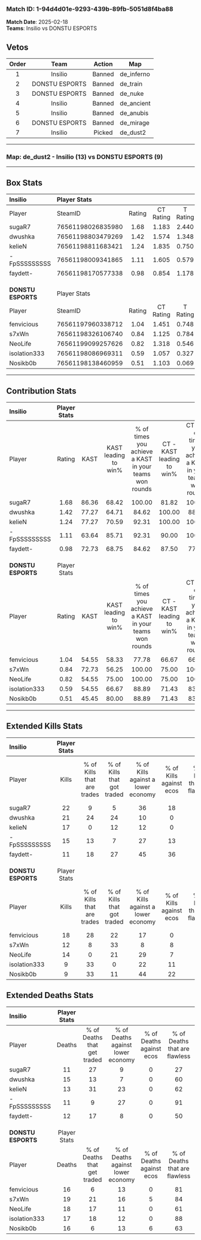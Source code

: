 ### Match ID: 1-94d4d01e-9293-439b-89fb-5051d8f4ba88  
**Match Date**: 2025-02-18  
**Teams**: Insilio vs DONSTU ESPORTS  

## Vetos  

| Order | Team | Action | Map |
| :---: | :--: | :----: | --- |
| 1 | Insilio | Banned | de_inferno |
| 2 | DONSTU ESPORTS | Banned | de_train |
| 3 | DONSTU ESPORTS | Banned | de_nuke |
| 4 | Insilio | Banned | de_ancient |
| 5 | Insilio | Banned | de_anubis |
| 6 | DONSTU ESPORTS | Banned | de_mirage |
| 7 | Insilio | Picked | de_dust2 |

---  

### **Map**: de_dust2 - Insilio (13) vs DONSTU ESPORTS (9)  
---  

## Box Stats  

| **Insilio**        | Player Stats      |        |           |          |       |       |       |         |        |      |     |
| :- | :- | :-: | :-: | :-: | :-: | :-: | :-: | :-: | :-: | :-: | :-: |
| Player             | SteamID           | Rating | CT Rating | T Rating | KAST  |  ADR  | Kills | Assists | Deaths | K/D  | HS% |
| sugaR7             | 76561198026835980 |  1.68  |   1.183   |  2.440   | 86.36 | 107.9 |  22   |   10    |   11   | 2.00 | 72  |
| dwushka            | 76561198803479269 |  1.42  |   1.574   |  1.348   | 77.27 | 98.8  |  21   |    4    |   15   | 1.40 | 76  |
| kelieN             | 76561198811683421 |  1.24  |   1.835   |  0.750   | 77.27 | 80.3  |  17   |    2    |   13   | 1.31 | 70  |
| -FpSSSSSSSSS       | 76561198009341865 |  1.11  |   1.605   |  0.579   | 63.64 | 73.1  |  15   |    7    |   11   | 1.36 | 26  |
| faydett-           | 76561198170577338 |  0.98  |   0.854   |  1.178   | 72.73 | 61.5  |  11   |   10    |   12   | 0.92 | 27  |
|                    |                   |        |           |          |       |       |       |         |        |      |     |
|                    |                   |        |           |          |       |       |       |         |        |      |     |
|                    |                   |        |           |          |       |       |       |         |        |      |     |
| **DONSTU ESPORTS** | Player Stats      |        |           |          |       |       |       |         |        |      |     |
| Player             | SteamID           | Rating | CT Rating | T Rating | KAST  |  ADR  | Kills | Assists | Deaths | K/D  | HS% |
| fenvicious         | 76561197960338712 |  1.04  |   1.451   |  0.748   | 54.55 | 81.1  |  18   |    1    |   16   | 1.13 | 77  |
| s7xWn              | 76561198326106740 |  0.84  |   1.125   |  0.784   | 72.73 | 67.5  |  12   |    5    |   19   | 0.63 |  8  |
| NeoLife            | 76561199099257626 |  0.82  |   1.318   |  0.546   | 54.55 | 75.5  |  14   |    2    |   18   | 0.78 | 42  |
| isolation333       | 76561198086969311 |  0.59  |   1.057   |  0.327   | 54.55 | 50.4  |   9   |    5    |   17   | 0.53 | 33  |
| Nosikb0b           | 76561198138460959 |  0.51  |   1.103   |  0.069   | 45.45 | 43.0  |   9   |    4    |   16   | 0.56 | 55  |
---  

## Contribution Stats  

| **Insilio**        | Player Stats |       |                      |                                                        |                           |                                                             |                          |                                                            |
| :- | :-: | :-: | :-: | :-: | :-: | :-: | :-: | :-: |
| Player             |    Rating    | KAST  | KAST leading to win% | % of times you achieve a KAST in your teams won rounds | CT - KAST leading to win% | CT - % of times you achieve a KAST in your teams won rounds | T - KAST leading to win% | T - % of times you achieve a KAST in your teams won rounds |
| sugaR7             |     1.68     | 86.36 |        68.42         |                         100.00                         |           81.82           |                           100.00                            |          50.00           |                           100.00                           |
| dwushka            |     1.42     | 77.27 |        64.71         |                         84.62                          |          100.00           |                            88.89                            |          33.33           |                           75.00                            |
| kelieN             |     1.24     | 77.27 |        70.59         |                         92.31                          |          100.00           |                           100.00                            |          37.50           |                           75.00                            |
| -FpSSSSSSSSS       |     1.11     | 63.64 |        85.71         |                         92.31                          |           90.00           |                           100.00                            |          75.00           |                           75.00                            |
| faydett-           |     0.98     | 72.73 |        68.75         |                         84.62                          |           87.50           |                            77.78                            |          50.00           |                           100.00                           |
|                    |              |       |                      |                                                        |                           |                                                             |                          |                                                            |
|                    |              |       |                      |                                                        |                           |                                                             |                          |                                                            |
|                    |              |       |                      |                                                        |                           |                                                             |                          |                                                            |
| **DONSTU ESPORTS** | Player Stats |       |                      |                                                        |                           |                                                             |                          |                                                            |
| Player             |    Rating    | KAST  | KAST leading to win% | % of times you achieve a KAST in your teams won rounds | CT - KAST leading to win% | CT - % of times you achieve a KAST in your teams won rounds | T - KAST leading to win% | T - % of times you achieve a KAST in your teams won rounds |
| fenvicious         |     1.04     | 54.55 |        58.33         |                         77.78                          |           66.67           |                            66.67                            |          50.00           |                           100.00                           |
| s7xWn              |     0.84     | 72.73 |        56.25         |                         100.00                         |           75.00           |                           100.00                            |          37.50           |                           100.00                           |
| NeoLife            |     0.82     | 54.55 |        75.00         |                         100.00                         |           75.00           |                           100.00                            |          75.00           |                           100.00                           |
| isolation333       |     0.59     | 54.55 |        66.67         |                         88.89                          |           71.43           |                            83.33                            |          60.00           |                           100.00                           |
| Nosikb0b           |     0.51     | 45.45 |        80.00         |                         88.89                          |           71.43           |                            83.33                            |          100.00          |                           100.00                           |
---  

## Extended Kills Stats  

| **Insilio**        | Player Stats |                            |                            |                                    |                         |                              |                                 |                                       |                    |           |
| :- | :-: | :-: | :-: | :-: | :-: | :-: | :-: | :-: | :-: | :-: |
| Player             |    Kills     | % of Kills that are trades | % of Kills that got traded | % of Kills against a lower economy | % of Kills against ecos | % of Kills that are flawless | % of Kills that are close duels | % of Kills that are assisted by flash | Pistol Round Kills | AWP Kills |
| sugaR7             |      22      |             9              |             5              |                 36                 |           18            |              82              |                5                |                   5                   |         0          |     4     |
| dwushka            |      21      |             24             |             24             |                 10                 |            0            |              76              |               10                |                  14                   |         0          |     3     |
| kelieN             |      17      |             0              |             12             |                 12                 |            0            |              59              |               12                |                   0                   |         0          |     0     |
| -FpSSSSSSSSS       |      15      |             13             |             7              |                 27                 |           13            |              80              |                7                |                  13                   |         7          |     3     |
| faydett-           |      11      |             18             |             27             |                 45                 |           36            |              82              |                0                |                  27                   |         0          |     0     |
|                    |              |                            |                            |                                    |                         |                              |                                 |                                       |                    |           |
|                    |              |                            |                            |                                    |                         |                              |                                 |                                       |                    |           |
|                    |              |                            |                            |                                    |                         |                              |                                 |                                       |                    |           |
| **DONSTU ESPORTS** | Player Stats |                            |                            |                                    |                         |                              |                                 |                                       |                    |           |
| Player             |    Kills     | % of Kills that are trades | % of Kills that got traded | % of Kills against a lower economy | % of Kills against ecos | % of Kills that are flawless | % of Kills that are close duels | % of Kills that are assisted by flash | Pistol Round Kills | AWP Kills |
| fenvicious         |      18      |             28             |             22             |                 17                 |            0            |              56              |               11                |                   6                   |         0          |     2     |
| s7xWn              |      12      |             8              |             33             |                 8                  |            8            |              58              |               17                |                  17                   |         8          |     0     |
| NeoLife            |      14      |             0              |             21             |                 29                 |            7            |              50              |                0                |                  14                   |         1          |     0     |
| isolation333       |      9       |             33             |             0              |                 22                 |           11            |              78              |               11                |                   0                   |         1          |     1     |
| Nosikb0b           |      9       |             33             |             11             |                 44                 |           22            |              44              |               44                |                  11                   |         0          |     1     |
## Extended Deaths Stats  

| **Insilio**        | Player Stats |                             |                                   |                          |                               |                            |                           |               |
| :- | :-: | :-: | :-: | :-: | :-: | :-: | :-: | :-: |
| Player             |    Deaths    | % of Deaths that get traded | % of Deaths against lower economy | % of Deaths against ecos | % of Deaths that are flawless | % of Deaths that are close | % of Deaths while blinded | Deaths to AWP |
| sugaR7             |      11      |             27              |                 9                 |            0             |              27               |             18             |             0             |       2       |
| dwushka            |      15      |             13              |                 7                 |            0             |              60               |             20             |             7             |       2       |
| kelieN             |      13      |             31              |                23                 |            0             |              62               |             8              |            15             |       1       |
| -FpSSSSSSSSS       |      11      |              9              |                27                 |            0             |              91               |             9              |            27             |       2       |
| faydett-           |      12      |             17              |                 8                 |            0             |              50               |             17             |             0             |       3       |
|                    |              |                             |                                   |                          |                               |                            |                           |               |
|                    |              |                             |                                   |                          |                               |                            |                           |               |
|                    |              |                             |                                   |                          |                               |                            |                           |               |
| **DONSTU ESPORTS** | Player Stats |                             |                                   |                          |                               |                            |                           |               |
| Player             |    Deaths    | % of Deaths that get traded | % of Deaths against lower economy | % of Deaths against ecos | % of Deaths that are flawless | % of Deaths that are close | % of Deaths while blinded | Deaths to AWP |
| fenvicious         |      16      |              6              |                13                 |            0             |              81               |             6              |             0             |       1       |
| s7xWn              |      19      |             21              |                16                 |            5             |              84               |             11             |            16             |       2       |
| NeoLife            |      18      |             17              |                11                 |            0             |              61               |             6              |            11             |       1       |
| isolation333       |      17      |             18              |                12                 |            0             |              88               |             6              |            12             |       2       |
| Nosikb0b           |      16      |              6              |                13                 |            6             |              63               |             6              |            13             |       1       |
